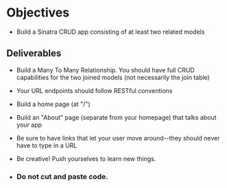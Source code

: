 # Objectives
- Build a Sinatra CRUD app consisting of at least two related models

## Deliverables

- Build a Many To Many Relationship.  You should have full CRUD capabilities for the two joined models (not necessarily the join table)
- Your URL endpoints should follow RESTful conventions
- Build a home page (at "/")
- Build an "About" page (separate from your homepage) that talks about your app
- Be sure to have links that let your user move around--they should never have to type in a URL
- Be creative!  Push yourselves to learn new things.

- <h3>Do not cut and paste code.</h3>







# <!DOCTYPE html>

#     <head>
      
#         <title></title>
        
#     </head>
#     <body>
      
#     </body>
# </html>